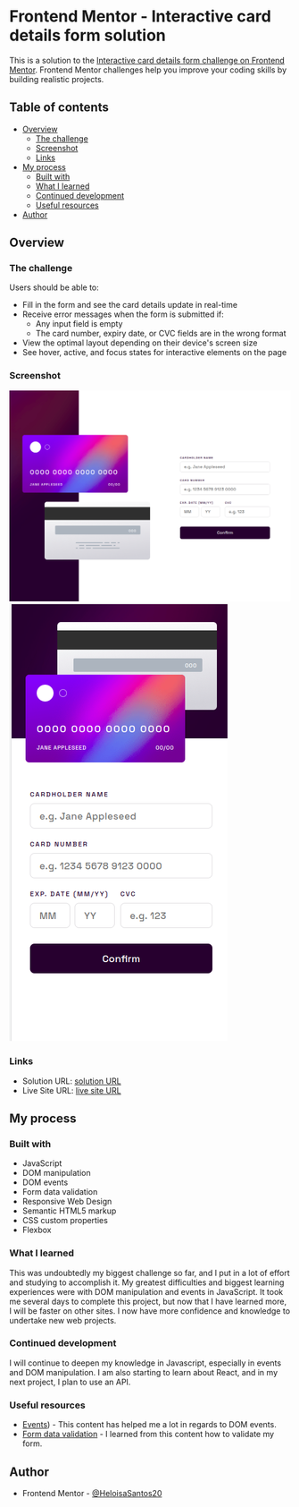 # Frontend Mentor - Interactive card details form solution

This is a solution to the [Interactive card details form challenge on Frontend Mentor](https://www.frontendmentor.io/challenges/interactive-card-details-form-XpS8cKZDWw). Frontend Mentor challenges help you improve your coding skills by building realistic projects. 

## Table of contents

- [Overview](#overview)
  - [The challenge](#the-challenge)
  - [Screenshot](#screenshot)
  - [Links](#links)
- [My process](#my-process)
  - [Built with](#built-with)
  - [What I learned](#what-i-learned)
  - [Continued development](#continued-development)
  - [Useful resources](#useful-resources)
- [Author](#author)


## Overview

### The challenge

Users should be able to:

- Fill in the form and see the card details update in real-time
- Receive error messages when the form is submitted if:
  - Any input field is empty
  - The card number, expiry date, or CVC fields are in the wrong format
- View the optimal layout depending on their device's screen size
- See hover, active, and focus states for interactive elements on the page

### Screenshot

![](resultadoFinal.png)
![](mobile.png)

### Links

- Solution URL: [solution URL](https://github.com/HeloisaSantos20/desafiosFrontendMentor/tree/main/InteractiveCardDetailsForm)
- Live Site URL: [live site URL](https://heloisasantos20.github.io/desafiosFrontendMentor/InteractiveCardDetailsForm/)

## My process

### Built with

- JavaScript 
- DOM manipulation
- DOM events
- Form data validation
- Responsive Web Design
- Semantic HTML5 markup
- CSS custom properties
- Flexbox

### What I learned

This was undoubtedly my biggest challenge so far, and I put in a lot of effort and studying to accomplish it. My greatest difficulties and biggest learning experiences were with DOM manipulation and events in JavaScript. It took me several days to complete this project, but now that I have learned more, I will be faster on other sites. I now have more confidence and knowledge to undertake new web projects.

### Continued development

I will continue to deepen my knowledge in Javascript, especially in events and DOM manipulation. I am also starting to learn about React, and in my next project, I plan to use an API.

### Useful resources

- [Events](https://developer.mozilla.org/pt-BR/docs/Learn/JavaScript/Building_blocks/Events)) - This content has helped me a lot in regards to DOM events.
- [Form data validation](https://developer.mozilla.org/pt-BR/docs/Learn/Forms/Form_validation) - I learned from this content how to validate my form.



## Author

- Frontend Mentor - [@HeloisaSantos20](https://www.frontendmentor.io/profile/HeloisaSantos20)


